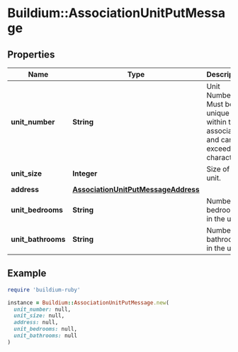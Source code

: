 # Buildium::AssociationUnitPutMessage

## Properties

| Name | Type | Description | Notes |
| ---- | ---- | ----------- | ----- |
| **unit_number** | **String** | Unit Number. Must be unique within the association and cannot exceed 30 characters. |  |
| **unit_size** | **Integer** | Size of the unit. | [optional] |
| **address** | [**AssociationUnitPutMessageAddress**](AssociationUnitPutMessageAddress.md) |  |  |
| **unit_bedrooms** | **String** | Number of bedrooms in the unit. | [optional] |
| **unit_bathrooms** | **String** | Number of bathrooms in the unit. | [optional] |

## Example

```ruby
require 'buildium-ruby'

instance = Buildium::AssociationUnitPutMessage.new(
  unit_number: null,
  unit_size: null,
  address: null,
  unit_bedrooms: null,
  unit_bathrooms: null
)
```


